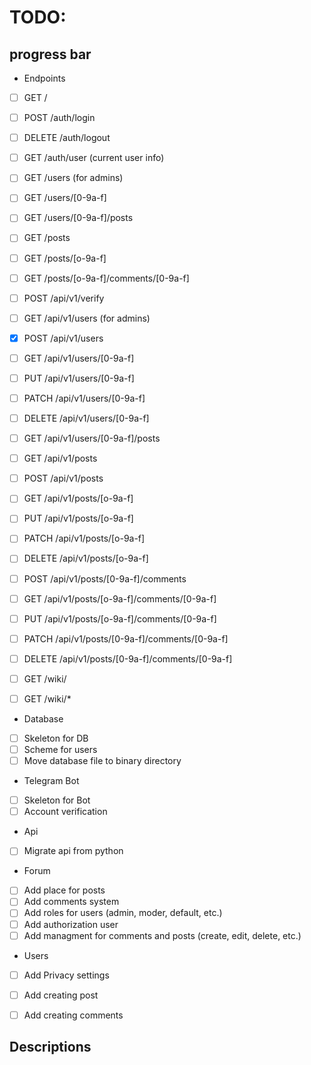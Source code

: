 # TODO:
 ## progress bar
 - Endpoints
 - [ ] GET    /

 - [ ] POST   /auth/login
 - [ ] DELETE /auth/logout
 - [ ] GET    /auth/user (current user info)

 - [ ] GET    /users (for admins)
 - [ ] GET    /users/[0-9a-f]
 - [ ] GET    /users/[0-9a-f]/posts

 - [ ] GET    /posts
 - [ ] GET    /posts/[o-9a-f]

 - [ ] GET    /posts/[o-9a-f]/comments/[0-9a-f]

 - [ ] POST   /api/v1/verify

 - [ ] GET    /api/v1/users (for admins)
 - [x] POST   /api/v1/users
 - [ ] GET    /api/v1/users/[0-9a-f]
 - [ ] PUT    /api/v1/users/[0-9a-f]
 - [ ] PATCH  /api/v1/users/[0-9a-f]
 - [ ] DELETE /api/v1/users/[0-9a-f]
 - [ ] GET    /api/v1/users/[0-9a-f]/posts

 - [ ] GET    /api/v1/posts
 - [ ] POST   /api/v1/posts
 - [ ] GET    /api/v1/posts/[o-9a-f]
 - [ ] PUT    /api/v1/posts/[o-9a-f]
 - [ ] PATCH  /api/v1/posts/[o-9a-f]
 - [ ] DELETE /api/v1/posts/[o-9a-f]

 - [ ] POST   /api/v1/posts/[0-9a-f]/comments
 - [ ] GET    /api/v1/posts/[o-9a-f]/comments/[0-9a-f]
 - [ ] PUT    /api/v1/posts/[o-9a-f]/comments/[0-9a-f]
 - [ ] PATCH  /api/v1/posts/[0-9a-f]/comments/[0-9a-f]
 - [ ] DELETE /api/v1/posts/[0-9a-f]/comments/[0-9a-f]

 - [ ] GET    /wiki/
 - [ ] GET    /wiki/*

 - Database
 - [ ] Skeleton for DB
 - [ ] Scheme for users
 - [ ] Move database file to binary directory

 - Telegram Bot
 - [ ] Skeleton for Bot
 - [ ] Account verification

 - Api
 - [ ] Migrate api from python

 - Forum
 - [ ] Add place for posts
 - [ ] Add comments system
 - [ ] Add roles for users (admin, moder, default, etc.)
 - [ ] Add authorization user
 - [ ] Add managment for comments and posts (create, edit, delete, etc.)

 - Users
 - [ ] Add Privacy settings
 - [ ] Add creating post
 - [ ] Add creating comments



## Descriptions
